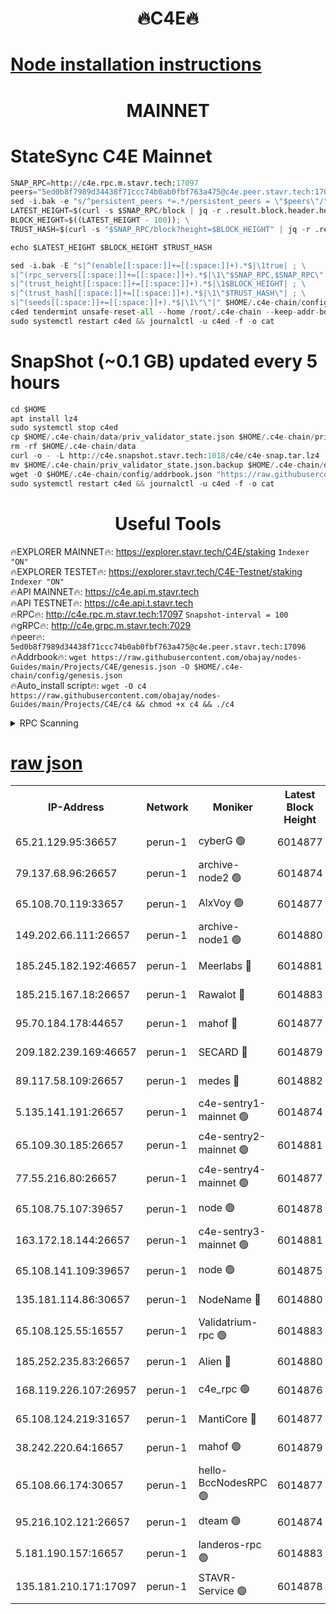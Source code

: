 <h1 align="center"> 🔥C4E🔥</h1>

[Node installation instructions](https://github.com/obajay/nodes-Guides/tree/main/Projects/C4E)
=

<h1 align="center"> MAINNET</h1>

# StateSync C4E Mainnet
```python
SNAP_RPC=http://c4e.rpc.m.stavr.tech:17097
peers="5ed0b8f7989d34438f71ccc74b0ab0fbf763a475@c4e.peer.stavr.tech:17096"
sed -i.bak -e "s/^persistent_peers *=.*/persistent_peers = \"$peers\"/" $HOME/.c4e-chain/config/config.toml
LATEST_HEIGHT=$(curl -s $SNAP_RPC/block | jq -r .result.block.header.height); \
BLOCK_HEIGHT=$((LATEST_HEIGHT - 100)); \
TRUST_HASH=$(curl -s "$SNAP_RPC/block?height=$BLOCK_HEIGHT" | jq -r .result.block_id.hash)

echo $LATEST_HEIGHT $BLOCK_HEIGHT $TRUST_HASH

sed -i.bak -E "s|^(enable[[:space:]]+=[[:space:]]+).*$|\1true| ; \
s|^(rpc_servers[[:space:]]+=[[:space:]]+).*$|\1\"$SNAP_RPC,$SNAP_RPC\"| ; \
s|^(trust_height[[:space:]]+=[[:space:]]+).*$|\1$BLOCK_HEIGHT| ; \
s|^(trust_hash[[:space:]]+=[[:space:]]+).*$|\1\"$TRUST_HASH\"| ; \
s|^(seeds[[:space:]]+=[[:space:]]+).*$|\1\"\"|" $HOME/.c4e-chain/config/config.toml
c4ed tendermint unsafe-reset-all --home /root/.c4e-chain --keep-addr-book
sudo systemctl restart c4ed && journalctl -u c4ed -f -o cat
```
# SnapShot (~0.1 GB) updated every 5 hours
```python
cd $HOME
apt install lz4
sudo systemctl stop c4ed
cp $HOME/.c4e-chain/data/priv_validator_state.json $HOME/.c4e-chain/priv_validator_state.json.backup
rm -rf $HOME/.c4e-chain/data
curl -o - -L http://c4e.snapshot.stavr.tech:1018/c4e/c4e-snap.tar.lz4 | lz4 -c -d - | tar -x -C $HOME/.c4e-chain --strip-components 2
mv $HOME/.c4e-chain/priv_validator_state.json.backup $HOME/.c4e-chain/data/priv_validator_state.json
wget -O $HOME/.c4e-chain/config/addrbook.json "https://raw.githubusercontent.com/obajay/nodes-Guides/main/Projects/C4E/addrbook.json"
sudo systemctl restart c4ed && journalctl -u c4ed -f -o cat
```
 <h1 align="center"> Useful Tools</h1>

🔥EXPLORER MAINNET🔥:  https://explorer.stavr.tech/C4E/staking            `Indexer "ON"` \
🔥EXPLORER TESTET🔥:   https://explorer.stavr.tech/C4E-Testnet/staking     `Indexer "ON"` \
🔥API MAINNET🔥:       https://c4e.api.m.stavr.tech \
🔥API TESTNET🔥:       https://c4e.api.t.stavr.tech \
🔥RPC🔥:               http://c4e.rpc.m.stavr.tech:17097                  `Snapshot-interval = 100` \
🔥gRPC🔥:              http://c4e.grpc.m.stavr.tech:7029 \
🔥peer🔥:              `5ed0b8f7989d34438f71ccc74b0ab0fbf763a475@c4e.peer.stavr.tech:17096` \
🔥Addrbook🔥:    ```wget https://raw.githubusercontent.com/obajay/nodes-Guides/main/Projects/C4E/genesis.json -O $HOME/.c4e-chain/config/genesis.json``` \
🔥Auto_install script🔥: ```wget -O c4 https://raw.githubusercontent.com/obajay/nodes-Guides/main/Projects/C4E/c4 && chmod +x c4 && ./c4```





<details>
<summary>RPC Scanning</summary>

<h2 align="center"> We scan nodes in real time every 4 hours. And we provide the final result of RPC endpoints.
We cannot influence the operation of these nodes in any way. </h2>


```python
If Voting Power is higher than 0 --> then the Node is a validator of the network and may be subject to attack and be a potential threat to the chain.
```
```python
We marked such validators with a red symbol
```

</details>

[raw json](https://rpc-check.c4e.stavr.tech/c4e/rpc-c4e-result.json)
=



<table><tr><th>IP-Address</th><th>Network</th><th>Moniker</th><th>Latest Block Height</th><th>Earliest Block Height</th><th>Catching Up</th><th>Voting Power</th><th>Scan Time</th></tr><tr><td>65.21.129.95:36657</td><td>perun-1</td><td>cyberG 🟢</td><td>6014877</td><td>0</td><td>False</td><td>0</td><td>2023-11-25T18:56:18.924815385UTC</td></tr><tr><td>79.137.68.96:26657</td><td>perun-1</td><td>archive-node2 🟢</td><td>6014874</td><td>1</td><td>False</td><td>0</td><td>2023-11-25T18:56:02.236027184UTC</td></tr><tr><td>65.108.70.119:33657</td><td>perun-1</td><td>AlxVoy 🟢</td><td>6014877</td><td>1</td><td>False</td><td>0</td><td>2023-11-25T18:56:18.590149396UTC</td></tr><tr><td>149.202.66.111:26657</td><td>perun-1</td><td>archive-node1 🟢</td><td>6014880</td><td>1</td><td>False</td><td>0</td><td>2023-11-25T18:56:35.110463109UTC</td></tr><tr><td>185.245.182.192:46657</td><td>perun-1</td><td>Meerlabs 🔴</td><td>6014881</td><td>1051501</td><td>False</td><td>493550</td><td>2023-11-25T18:56:40.644359975UTC</td></tr><tr><td>185.215.167.18:26657</td><td>perun-1</td><td>Rawalot 🔴</td><td>6014883</td><td>1090501</td><td>False</td><td>579034</td><td>2023-11-25T18:56:54.888309127UTC</td></tr><tr><td>95.70.184.178:44657</td><td>perun-1</td><td>mahof 🔴</td><td>6014877</td><td>2342001</td><td>False</td><td>1357006</td><td>2023-11-25T18:56:17.892144818UTC</td></tr><tr><td>209.182.239.169:46657</td><td>perun-1</td><td>SECARD 🔴</td><td>6014879</td><td>2616101</td><td>False</td><td>675729</td><td>2023-11-25T18:56:32.463506989UTC</td></tr><tr><td>89.117.58.109:26657</td><td>perun-1</td><td>medes 🔴</td><td>6014882</td><td>2826001</td><td>False</td><td>471345</td><td>2023-11-25T18:56:49.759334363UTC</td></tr><tr><td>5.135.141.191:26657</td><td>perun-1</td><td>c4e-sentry1-mainnet 🟢</td><td>6014874</td><td>4267001</td><td>False</td><td>0</td><td>2023-11-25T18:56:01.472416526UTC</td></tr><tr><td>65.109.30.185:26657</td><td>perun-1</td><td>c4e-sentry2-mainnet 🟢</td><td>6014881</td><td>5186001</td><td>False</td><td>0</td><td>2023-11-25T18:56:40.280363667UTC</td></tr><tr><td>77.55.216.80:26657</td><td>perun-1</td><td>c4e-sentry4-mainnet 🟢</td><td>6014877</td><td>5187001</td><td>False</td><td>0</td><td>2023-11-25T18:56:18.248790446UTC</td></tr><tr><td>65.108.75.107:39657</td><td>perun-1</td><td>node 🟢</td><td>6014878</td><td>5198801</td><td>False</td><td>0</td><td>2023-11-25T18:56:21.629594256UTC</td></tr><tr><td>163.172.18.144:26657</td><td>perun-1</td><td>c4e-sentry3-mainnet 🟢</td><td>6014881</td><td>5286001</td><td>False</td><td>0</td><td>2023-11-25T18:56:43.348747205UTC</td></tr><tr><td>65.108.141.109:39657</td><td>perun-1</td><td>node 🟢</td><td>6014875</td><td>5303301</td><td>False</td><td>0</td><td>2023-11-25T18:56:04.623007528UTC</td></tr><tr><td>135.181.114.86:30657</td><td>perun-1</td><td>NodeName 🔴</td><td>6014880</td><td>5508301</td><td>False</td><td>333717</td><td>2023-11-25T18:56:35.445505662UTC</td></tr><tr><td>65.108.125.55:16557</td><td>perun-1</td><td>Validatrium-rpc 🟢</td><td>6014883</td><td>5551301</td><td>False</td><td>0</td><td>2023-11-25T18:56:52.142494334UTC</td></tr><tr><td>185.252.235.83:26657</td><td>perun-1</td><td>Alien 🔴</td><td>6014880</td><td>5736001</td><td>False</td><td>380508</td><td>2023-11-25T18:56:35.736111622UTC</td></tr><tr><td>168.119.226.107:26957</td><td>perun-1</td><td>c4e_rpc 🟢</td><td>6014876</td><td>5914876</td><td>False</td><td>0</td><td>2023-11-25T18:56:10.990908209UTC</td></tr><tr><td>65.108.124.219:31657</td><td>perun-1</td><td>MantiCore 🔴</td><td>6014877</td><td>5914877</td><td>False</td><td>837378</td><td>2023-11-25T18:56:17.481103176UTC</td></tr><tr><td>38.242.220.64:16657</td><td>perun-1</td><td>mahof 🟢</td><td>6014879</td><td>5980001</td><td>False</td><td>0</td><td>2023-11-25T18:56:32.755850986UTC</td></tr><tr><td>65.108.66.174:30657</td><td>perun-1</td><td>hello-BccNodesRPC 🟢</td><td>6014877</td><td>5985401</td><td>False</td><td>0</td><td>2023-11-25T18:56:19.258571915UTC</td></tr><tr><td>95.216.102.121:26657</td><td>perun-1</td><td>dteam 🟢</td><td>6014874</td><td>6002301</td><td>False</td><td>0</td><td>2023-11-25T18:56:01.883610472UTC</td></tr><tr><td>5.181.190.157:16657</td><td>perun-1</td><td>landeros-rpc 🟢</td><td>6014883</td><td>6005001</td><td>False</td><td>0</td><td>2023-11-25T18:56:54.555646289UTC</td></tr><tr><td>135.181.210.171:17097</td><td>perun-1</td><td>STAVR-Service 🟢</td><td>6014878</td><td>6012601</td><td>False</td><td>0</td><td>2023-11-25T18:56:24.003785977UTC</td></tr></table>
